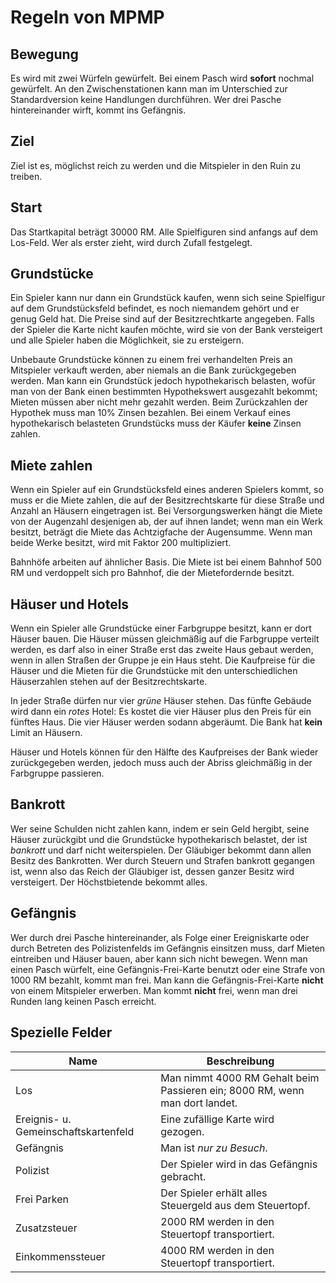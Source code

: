 Regeln von MPMP
===============

Bewegung
--------

Es wird mit zwei Würfeln gewürfelt. Bei einem Pasch wird **sofort** nochmal gewürfelt.
An den Zwischenstationen kann man im Unterschied zur Standardversion keine Handlungen
durchführen. Wer drei Pasche hintereinander wirft, kommt ins Gefängnis.


Ziel
----

Ziel ist es, möglichst reich zu werden und die Mitspieler in den Ruin zu treiben.


Start
-----

Das Startkapital beträgt 30000 RM. Alle Spielfiguren sind anfangs auf dem Los-Feld.
Wer als erster zieht, wird durch Zufall festgelegt.


Grundstücke
-----------

Ein Spieler kann nur dann ein Grundstück kaufen, wenn sich seine Spielfigur auf dem
Grundstücksfeld befindet, es noch niemandem gehört und er genug Geld hat. Die Preise
sind auf der Besitzrechtkarte angegeben. Falls der Spieler die Karte nicht kaufen
möchte, wird sie von der Bank versteigert und alle Spieler haben die Möglichkeit,
sie zu ersteigern.

Unbebaute Grundstücke können zu einem frei verhandelten Preis an Mitspieler verkauft
werden, aber niemals an die Bank zurückgegeben werden. Man kann ein Grundstück jedoch
hypothekarisch belasten, wofür man von der Bank einen bestimmten Hypothekswert
ausgezahlt bekommt; Mieten müssen aber nicht mehr gezahlt werden. Beim Zurückzahlen
der Hypothek muss man 10% Zinsen bezahlen. Bei einem Verkauf eines hypothekarisch
belasteten Grundstücks muss der Käufer **keine** Zinsen zahlen.


Miete zahlen
------------

Wenn ein Spieler auf ein Grundstücksfeld eines anderen Spielers kommt, so muss er die
Miete zahlen, die auf der Besitzrechtskarte für diese Straße und Anzahl an Häusern
eingetragen ist. Bei Versorgungswerken hängt die Miete von der Augenzahl desjenigen
ab, der auf ihnen landet; wenn man ein Werk besitzt, beträgt die Miete das Achtzigfache
der Augensumme. Wenn man beide Werke besitzt, wird mit Faktor 200 multipliziert.

Bahnhöfe arbeiten auf ähnlicher Basis. Die Miete ist bei einem Bahnhof 500 RM und
verdoppelt sich pro Bahnhof, die der Mietefordernde besitzt. 


Häuser und Hotels
-----------------

Wenn ein Spieler alle Grundstücke einer Farbgruppe besitzt, kann er dort Häuser bauen.
Die Häuser müssen gleichmäßig auf die Farbgruppe verteilt werden, es darf also in einer
Straße erst das zweite Haus gebaut werden, wenn in allen Straßen der Gruppe je ein Haus
steht. Die Kaufpreise für die Häuser und die Mieten für die Grundstücke mit den
unterschiedlichen Häuserzahlen stehen auf der Besitzrechtskarte.

In jeder Straße dürfen nur vier *grüne* Häuser stehen. Das fünfte Gebäude wird dann ein
*rotes* Hotel: Es kostet die vier Häuser plus den Preis für ein fünftes Haus. Die vier
Häuser werden sodann abgeräumt. Die Bank hat **kein** Limit an Häusern.

Häuser und Hotels können für den Hälfte des Kaufpreises der Bank wieder zurückgegeben
werden, jedoch muss auch der Abriss gleichmäßig in der Farbgruppe passieren.


Bankrott
--------

Wer seine Schulden nicht zahlen kann, indem er sein Geld hergibt, seine Häuser zurückgibt
und die Grundstücke hypothekarisch belastet, der ist *bankrott* und darf nicht weiterspielen.
Der Gläubiger bekommt dann allen Besitz des Bankrotten. Wer durch Steuern und Strafen
bankrott gegangen ist, wenn also das Reich der Gläubiger ist, dessen ganzer Besitz wird
versteigert. Der Höchstbietende bekommt alles.

Gefängnis
---------

Wer durch drei Pasche hintereinander, als Folge einer Ereigniskarte oder durch Betreten des
Polizistenfelds im Gefängnis einsitzen muss, darf Mieten eintreiben und Häuser bauen, aber
kann sich nicht bewegen. Wenn man einen Pasch würfelt, eine Gefängnis-Frei-Karte benutzt oder
eine Strafe von 1000 RM bezahlt, kommt man frei. Man kann die Gefängnis-Frei-Karte **nicht**
von einem Mitspieler erwerben. Man kommt **nicht** frei, wenn man drei Runden lang keinen Pasch
erreicht.


Spezielle Felder
----------------

Name                                 | Beschreibung
-------------------------------------|----------------------------------------------------------------------------
Los                                  | Man nimmt 4000 RM Gehalt beim Passieren ein; 8000 RM, wenn man dort landet.
Ereignis- u. Gemeinschaftskartenfeld | Eine zufällige Karte wird gezogen.
Gefängnis                            | Man ist *nur zu Besuch*.
Polizist                             | Der Spieler wird in das Gefängnis gebracht.
Frei Parken                          | Der Spieler erhält alles Steuergeld aus dem Steuertopf.
Zusatzsteuer                         | 2000 RM werden in den Steuertopf transportiert.
Einkommenssteuer                     | 4000 RM werden in den Steuertopf transportiert.
